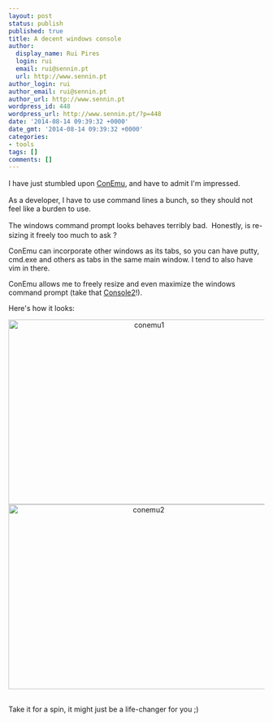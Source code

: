 ```yaml
---
layout: post
status: publish
published: true
title: A decent windows console
author:
  display_name: Rui Pires
  login: rui
  email: rui@sennin.pt
  url: http://www.sennin.pt
author_login: rui
author_email: rui@sennin.pt
author_url: http://www.sennin.pt
wordpress_id: 448
wordpress_url: http://www.sennin.pt/?p=448
date: '2014-08-14 09:39:32 +0000'
date_gmt: '2014-08-14 09:39:32 +0000'
categories:
- tools
tags: []
comments: []
---
```

<p><span style="line-height: 1.5em;">I have just stumbled upon </span><a style="line-height: 1.5em;" href="https://code.google.com/p/conemu-maximus5/">ConEmu</a><span style="line-height: 1.5em;">, and have to admit I'm impressed.</span></p>
<p>As a developer, I have to use command lines a bunch, so they should not feel like a burden to use.</p>
<p><span style="line-height: 1.5em;">The windows command prompt looks behaves terribly bad. &nbsp;Honestly, i</span>s re-sizing it freely too much to ask ?</p>
<p>ConEmu can incorporate other windows as its tabs, so you can have putty, cmd.exe and others as tabs in the same main window. I tend to also have vim in there.</p>
<p>ConEmu allows me to freely resize and even maximize the windows command prompt (take that&nbsp;<a href="http://sourceforge.net/projects/console/">Console2</a>!).</p>
<p>Here's how it looks:</p>
<p style="text-align: center;"><a href="http://www.sennin.pt/wp-content/uploads/2014/08/conemu1.png"><img class=" wp-image-449 aligncenter" alt="conemu1" src="http://www.sennin.pt/wp-content/uploads/2014/08/conemu1.png" width="538" height="364" /></a> <a href="http://www.sennin.pt/wp-content/uploads/2014/08/conemu2.png"><img class=" wp-image-450 aligncenter" alt="conemu2" src="http://www.sennin.pt/wp-content/uploads/2014/08/conemu2.png" width="536" height="364" /></a></p><br />
Take it for a spin, it might just be a life-changer for you ;)</p>

